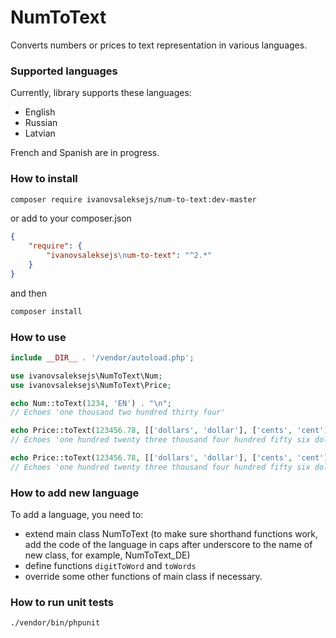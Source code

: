 # NumToText

Converts numbers or prices to text representation in various languages.

### Supported languages

Currently, library supports these languages:

* English
* Russian
* Latvian

French and Spanish are in progress.

### How to install

```bash
composer require ivanovsaleksejs/num-to-text:dev-master
```

or add to your composer.json

```json
{
    "require": {
        "ivanovsaleksejs\num-to-text": "^2.*"
    }
}
```

and then

```bash
composer install
```

### How to use

```php
include __DIR__ . '/vendor/autoload.php';

use ivanovsaleksejs\NumToText\Num;
use ivanovsaleksejs\NumToText\Price;

echo Num::toText(1234, 'EN') . "\n";
// Echoes 'one thousand two hundred thirty four'

echo Price::toText(123456.78, [['dollars', 'dollar'], ['cents', 'cent']], 'EN', true) . "\n";
// Echoes 'one hundred twenty three thousand four hundred fifty six dollars 78 cents'

echo Price::toText(123456.78, [['dollars', 'dollar'], ['cents', 'cent']], 'EN') . "\n";
// Echoes 'one hundred twenty three thousand four hundred fifty six dollars seventy eight cents'
```

### How to add new language
To add a language, you need to:
* extend main class NumToText (to make sure shorthand functions work, add the code of the language in caps after underscore to the name of new class, for example, NumToText\_DE)
* define functions `digitToWord` and `toWords`
* override some other functions of main class if necessary.

### How to run unit tests

```bash
./vendor/bin/phpunit
```
